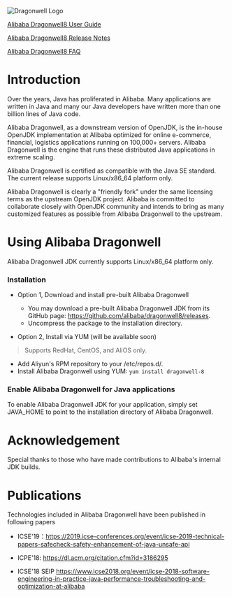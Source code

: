 ![Dragonwell Logo](https://raw.githubusercontent.com/wiki/alibaba/dragonwell8/images/dragonwell_std_txt_horiz.png)

[Alibaba Dragonwell8 User Guide](https://github.com/alibaba/dragonwell8/wiki/Alibaba-Dragonwell8-User-Guide)

[Alibaba Dragonwell8 Release Notes](https://github.com/alibaba/dragonwell8/wiki/Alibaba-Dragonwell8-Release-Notes)

[Alibaba Dragonwell8 FAQ](https://github.com/alibaba/dragonwell8/wiki/Alibaba-Dragonwell8-FAQ)


# Introduction

Over the years, Java has proliferated in Alibaba. Many applications are written in Java and many our Java developers have written more than one billion lines of Java code.

Alibaba Dragonwell, as a downstream version of OpenJDK, is the in-house OpenJDK implementation at Alibaba optimized for online e-commerce, financial, logistics applications running on 100,000+ servers. Alibaba Dragonwell is the engine that runs these distributed Java applications in extreme scaling.

Alibaba Dragonwell is certified as compatible with the Java SE standard. The current release supports Linux/x86_64 platform only.

Alibaba Dragonwell is clearly a "friendly fork" under the same licensing terms as the upstream OpenJDK project. Alibaba is committed to collaborate closely with OpenJDK community and intends to bring as many customized features as possible from Alibaba Dragonwell to the upstream.

# Using Alibaba Dragonwell

Alibaba Dragonwell JDK currently supports Linux/x86_64 platform only.

### Installation

* Option 1, Download and install pre-built Alibaba Dragonwell
   * You may download a pre-built Alibaba Dragonwell JDK from its GitHub page:
https://github.com/alibaba/dragonwell8/releases.
   * Uncompress the package to the installation directory.

* Option 2, Install via YUM
(will be available soon)
> Supports RedHat, CentOS, and AliOS only.
   * Add Aliyun's RPM repository to your /etc/repos.d/.
   * Install Alibaba Dragonwell using YUM:
`yum install dragonwell-8`

### Enable Alibaba Dragonwell for Java applications

To enable Alibaba Dragonwell JDK for your application, simply set JAVA_HOME to point to the installation directory of Alibaba Dragonwell.

# Acknowledgement

Special thanks to those who have made contributions to Alibaba's internal JDK builds.

# Publications

Technologies included in Alibaba Dragonwell have been published in following papers

* ICSE'19：https://2019.icse-conferences.org/event/icse-2019-technical-papers-safecheck-safety-enhancement-of-java-unsafe-api

* ICPE'18: https://dl.acm.org/citation.cfm?id=3186295

* ICSE'18 SEIP  https://www.icse2018.org/event/icse-2018-software-engineering-in-practice-java-performance-troubleshooting-and-optimization-at-alibaba
